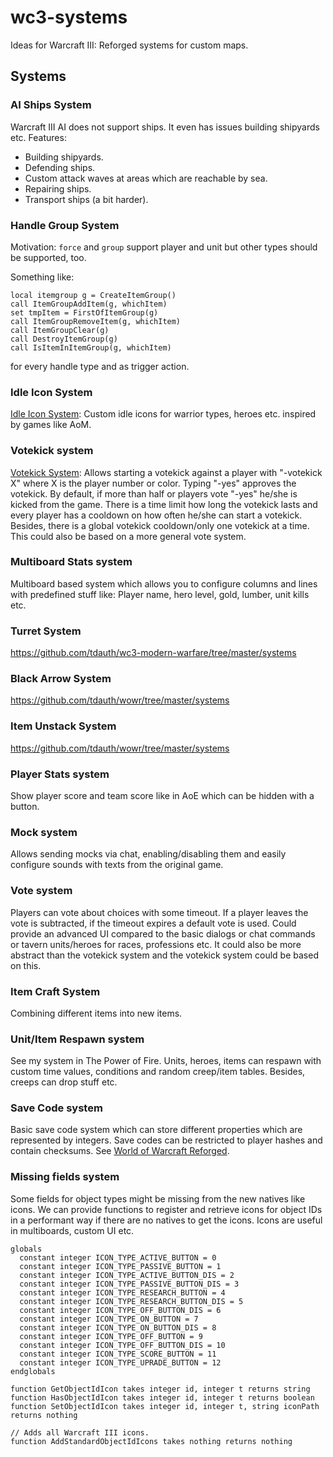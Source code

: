 # wc3-systems

Ideas for Warcraft III: Reforged systems for custom maps.

## Systems

### AI Ships System

Warcraft III AI does not support ships. It even has issues building shipyards etc.
Features:

* Building shipyards.
* Defending ships.
* Custom attack waves at areas which are reachable by sea.
* Repairing ships.
* Transport ships (a bit harder).

### Handle Group System

Motivation: `force` and `group` support player and unit but other types should be supported, too.

Something like:

```
local itemgroup g = CreateItemGroup()
call ItemGroupAddItem(g, whichItem)
set tmpItem = FirstOfItemGroup(g)
call ItemGroupRemoveItem(g, whichItem)
call ItemGroupClear(g)
call DestroyItemGroup(g)
call IsItemInItemGroup(g, whichItem)
```

for every handle type and as trigger action.

### Idle Icon System

[Idle Icon System](https://github.com/tdauth/wc3-idle-icon-system): Custom idle icons for warrior types, heroes etc. inspired by games like AoM.

### Votekick system

[Votekick System](https://github.com/tdauth/wc3-votekick-system): Allows starting a votekick against a player with "-votekick X" where X is the player number or color. Typing "-yes" approves the votekick. By default, if more than half or players vote "-yes" he/she is kicked from the game. There is a time limit how long the votekick lasts and every player has a cooldown on how often he/she can start a votekick. Besides, there is a global votekick cooldown/only one votekick at a time.
This could also be based on a more general vote system.

### Multiboard Stats system

Multiboard based system which allows you to configure columns and lines with predefined stuff like: Player name, hero level, gold, lumber, unit kills etc.

### Turret System

https://github.com/tdauth/wc3-modern-warfare/tree/master/systems

### Black Arrow System

https://github.com/tdauth/wowr/tree/master/systems

### Item Unstack System

https://github.com/tdauth/wowr/tree/master/systems

### Player Stats system

Show player score and team score like in AoE which can be hidden with a button.

### Mock system

Allows sending mocks via chat, enabling/disabling them and easily configure sounds with texts from the original game.

### Vote system

Players can vote about choices with some timeout. If a player leaves the vote is subtracted, if the timeout expires a default vote is used.
Could provide an advanced UI compared to the basic dialogs or chat commands or tavern units/heroes for races, professions etc.
It could also be more abstract than the votekick system and the votekick system could be based on this.


### Item Craft System

Combining different items into new items.

### Unit/Item Respawn system

See my system in The Power of Fire. Units, heroes, items can respawn with custom time values, conditions and random creep/item tables. Besides, creeps can drop stuff etc.

### Save Code system

Basic save code system which can store different properties which are represented by integers. Save codes can be restricted to player hashes and contain checksums. See [World of Warcraft Reforged](https://github.com/tdauth/wowr).

### Missing fields system

Some fields for object types might be missing from the new natives like icons.
We can provide functions to register and retrieve icons for object IDs in a performant way if there are no natives to get the icons.
Icons are useful in multiboards, custom UI etc.

```
globals
  constant integer ICON_TYPE_ACTIVE_BUTTON = 0
  constant integer ICON_TYPE_PASSIVE_BUTTON = 1
  constant integer ICON_TYPE_ACTIVE_BUTTON_DIS = 2
  constant integer ICON_TYPE_PASSIVE_BUTTON_DIS = 3
  constant integer ICON_TYPE_RESEARCH_BUTTON = 4
  constant integer ICON_TYPE_RESEARCH_BUTTON_DIS = 5
  constant integer ICON_TYPE_OFF_BUTTON_DIS = 6
  constant integer ICON_TYPE_ON_BUTTON = 7
  constant integer ICON_TYPE_ON_BUTTON_DIS = 8
  constant integer ICON_TYPE_OFF_BUTTON = 9
  constant integer ICON_TYPE_OFF_BUTTON_DIS = 10
  constant integer ICON_TYPE_SCORE_BUTTON = 11
  constant integer ICON_TYPE_UPRADE_BUTTON = 12
endglobals

function GetObjectIdIcon takes integer id, integer t returns string
function HasObjectIdIcon takes integer id, integer t returns boolean
function SetObjectIdIcon takes integer id, integer t, string iconPath returns nothing

// Adds all Warcraft III icons.
function AddStandardObjectIdIcons takes nothing returns nothing
```

